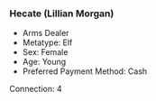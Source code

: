 ### Hecate (Lillian Morgan)
- Arms Dealer
- Metatype: Elf
- Sex: Female
- Age: Young
- Preferred Payment Method: Cash

Connection: 4